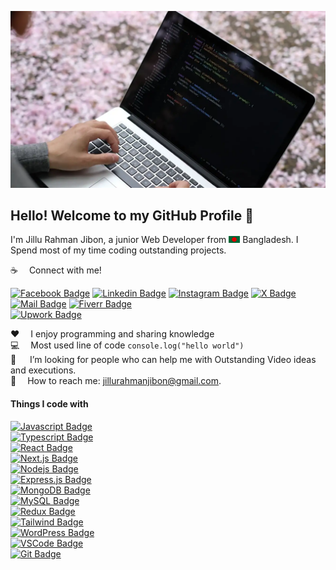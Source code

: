 ![Github Banner](assets/github-banner.jpg)

## Hello! Welcome to my GitHub Profile 👋

I'm Jillu Rahman Jibon, a junior Web Developer from <img src="assets/bangladesh.png" width="18"/> Bangladesh. I Spend most of my time coding outstanding projects.

:coffee: &emsp;Connect with me!

[![Facebook Badge](https://img.shields.io/badge/Facebook-1877F2?style=for-the-badge&logo=facebook&logoColor=white)](https://www.facebook.com/dev.JillurRahman) [![Linkedin Badge](https://img.shields.io/badge/LinkedIn-0077B5?style=for-the-badge&logo=linkedin&logoColor=white)](https://www.linkedin.com/in/jillurahmanjibon/) [![Instagram Badge](https://img.shields.io/badge/Instagram-E4405F?style=for-the-badge&logo=instagram&logoColor=white)](https://www.instagram.com/jillurahman/) [![X Badge](https://img.shields.io/badge/X-1DA1F2?style=for-the-badge&logo=x&logoColor=white)](https://x.com/JilluRahmanJibo) [![Mail Badge](https://img.shields.io/badge/Gmail-D14836?style=for-the-badge&logo=gmail&logoColor=white)](mailto:jillurahmanjibon@gmail.com) [![Fiverr Badge](https://img.shields.io/badge/Fiverr-1DBF73?style=for-the-badge&logo=fiverr&logoColor=white)](https://www.fiverr.com/users/jillurtechpro/seller_dashboard)  
[![Upwork Badge](https://img.shields.io/badge/Upwork-6FDA44?style=for-the-badge&logo=upwork&logoColor=white)](https://www.upwork.com/freelancers/~01a7b4e6721cbeab75)

:hearts: &emsp;I enjoy programming and sharing knowledge <br/>
:computer: &emsp;Most used line of code `console.log("hello world")` <br/>
🤔 &emsp; I’m looking for people who can help me with Outstanding Video ideas and executions.<br/>
:e-mail: &emsp;How to reach me: jillurahmanjibon@gmail.com.<br/>

#### Things I code with

[![Javascript Badge](https://img.shields.io/badge/-Javascript-F0DB4F?style=for-the-badge&labelColor=black&logo=javascript&logoColor=F0DB4F)](#)  
[![Typescript Badge](https://img.shields.io/badge/-Typescript-007acc?style=for-the-badge&labelColor=black&logo=typescript&logoColor=007acc)](#)  
[![React Badge](https://img.shields.io/badge/-React-61DBFB?style=for-the-badge&labelColor=black&logo=react&logoColor=61DBFB)](#)  
[![Next.js Badge](https://img.shields.io/badge/next.js-000000?style=for-the-badge&logo=nextdotjs&logoColor=white)](#)  
[![Nodejs Badge](https://img.shields.io/badge/-Nodejs-3C873A?style=for-the-badge&labelColor=black&logo=node.js&logoColor=3C873A)](#)  
[![Express.js Badge](https://img.shields.io/badge/Express.js-000000?style=for-the-badge&logo=express&logoColor=white)](#)  
[![MongoDB Badge](https://img.shields.io/badge/MongoDB-4EA94B?style=for-the-badge&logo=mongodb&logoColor=white)](#)  
[![MySQL Badge](https://img.shields.io/badge/MySQL-4479A1?style=for-the-badge&logo=mysql&logoColor=white)](#)  
[![Redux Badge](https://img.shields.io/badge/Redux-764ABC?style=for-the-badge&logo=redux&logoColor=white)](#)  
[![Tailwind Badge](https://img.shields.io/badge/Tailwind%20CSS-092749?style=for-the-badge&logo=tailwindcss&logoColor=06B6D4&labelColor=000000)](#)  
[![WordPress Badge](https://img.shields.io/badge/WordPress-21759B?style=for-the-badge&logo=wordpress&logoColor=white)](#)  
[![VSCode Badge](https://img.shields.io/badge/Visual_Studio-5C2D91?style=for-the-badge&logo=visual%20studio&logoColor=white)](#)  
[![Git Badge](https://img.shields.io/badge/Git-F05032?style=for-the-badge&logo=git&logoColor=white)](#)  

 
